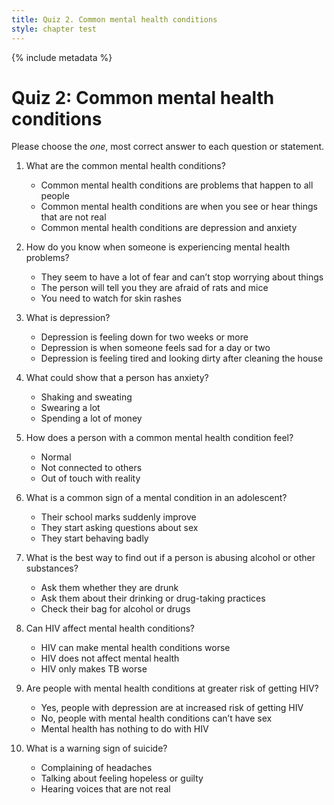 ```yaml
---
title: Quiz 2. Common mental health conditions
style: chapter test
---
```


{% include metadata %}

# Quiz 2: Common mental health conditions

Please choose the *one*, most correct answer to each question or statement.

1.	What are the common mental health conditions?
    -	Common mental health conditions are problems that happen to all people
    -	Common mental health conditions are when you see or hear things that are not real
    +	Common mental health conditions are depression and anxiety

2.	How do you know when someone is experiencing mental health problems?
    +	They seem to have a lot of fear and can’t stop worrying about things
    -	The person will tell you they are afraid of rats and mice
    -	You need to watch for skin rashes

3.	What is depression?
    +	Depression is feeling down for two weeks or more
    -	Depression is when someone feels sad for a day or two
    -	Depression is feeling tired and looking dirty after cleaning the house

4.	What could show that a person has anxiety?
    +	Shaking and sweating
    -	Swearing a lot
    -	Spending a lot of money

5.	How does a person with a common mental health condition feel?
    -	Normal
    +	Not connected to others
    -	Out of touch with reality

6.	What is a common sign of a mental condition in an adolescent?
    -	Their school marks suddenly improve
    -	They start asking questions about sex
    +	They start behaving badly

7.	What is the best way to find out if a person is abusing alcohol or other substances?
    -	Ask them whether they are drunk
    +	Ask them about their drinking or drug-taking practices
    -	Check their bag for alcohol or drugs

8.	Can HIV affect mental health conditions?
    +	HIV can make mental health conditions worse
    -	HIV does not affect mental health
    -	HIV only makes TB worse

9.	Are people with mental health conditions at greater risk of getting HIV?
    +	Yes, people with depression are at increased risk of getting HIV
    -	No, people with mental health conditions can’t have sex
    -	Mental health has nothing to do with HIV

10.	What is a warning sign of suicide?
    -	Complaining of headaches
    +	Talking about feeling hopeless or guilty
    -	Hearing voices that are not real
